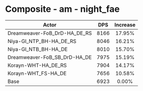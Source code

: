 # Composite - am - night_fae
| Actor | DPS | Increase |
|---|:---:|:---:|
|Dreamweaver-FoB_DrD-HA_DE_RS|8166|17.95%|
|Niya-GI_NTP_BH-HA_DE_RS|8046|16.21%|
|Niya-GI_NTB_BH-HA_DE|8010|15.70%|
|Dreamweaver-FoB_SB_DrD-HA_DE|7975|15.19%|
|Korayn-WHT-HA_DE_RS|7904|14.17%|
|Korayn-WHT_FS-HA_DE|7656|10.58%|
|Base|6923|0.00%|
